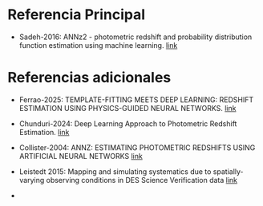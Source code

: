 # Referencia Principal

- Sadeh-2016: ANNz2 - photometric redshift and probability distribution function estimation using machine learning. [link](https://arxiv.org/pdf/1507.00490)

# Referencias adicionales

- Ferrao-2025: TEMPLATE-FITTING MEETS DEEP LEARNING: REDSHIFT ESTIMATION USING PHYSICS-GUIDED NEURAL NETWORKS. [link](https://arxiv.org/pdf/2507.00866)

- Chunduri-2024: Deep Learning Approach to Photometric Redshift Estimation. [link](https://arxiv.org/pdf/2310.16304)

- Collister-2004: ANNZ: ESTIMATING PHOTOMETRIC REDSHIFTS USING ARTIFICIAL NEURAL NETWORKS [link](https://arxiv.org/abs/astro-ph/0311058)

- Leistedt 2015: Mapping and simulating systematics due to spatially-varying
observing conditions in DES Science Verification data [link](https://arxiv.org/pdf/1507.05647)

- 
